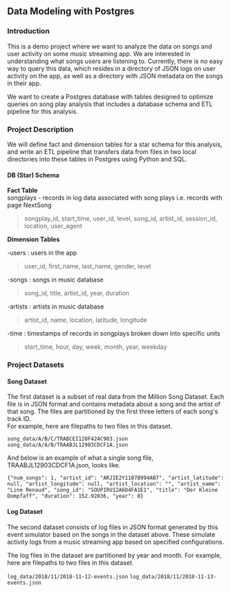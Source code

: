 ## Data Modeling with Postgres
### Introduction
This is a demo project where we want to analyze the data on songs and user activity on some music streaming app. We are interested in understanding what songs users are listening to. Currently, there is no easy way to query this data, which resides in a directory of JSON logs on user activity on the app, as well as a directory with JSON metadata on the songs in their app.

We want to create a Postgres database with tables designed to optimize queries on song play analysis that includes a database schema and ETL pipeline for this analysis.

### Project Description
We will define fact and dimension tables for a star schema for this analysis, and write an ETL pipeline that transfers data from files in two local directories into these tables in Postgres using Python and SQL.

#### DB (Star) Schema  

**Fact Table**  
songplays - records in log data associated with song plays i.e. records with page NextSong  
> songplay_id, start_time, user_id, level, song_id, artist_id, session_id, location, user_agent

**Dimension Tables**  

-users : users in the app  
>user_id, first_name, last_name, gender, level

-songs : songs in music database
>song_id, title, artist_id, year, duration  

-artists : artists in music database
>artist_id, name, location, latitude, longitude  

-time : timestamps of records in songplays broken down into specific units
>start_time, hour, day, week, month, year, weekday

### Project Datasets

#### Song Dataset 
The first dataset is a subset of real data from the Million Song Dataset. Each file is in JSON format and contains metadata about a song and the artist of that song. The files are partitioned by the first three letters of each song's track ID.  
For example, here are filepaths to two files in this dataset.  


`song_data/A/B/C/TRABCEI128F424C983.json
song_data/A/A/B/TRAABJL12903CDCF1A.json`

And below is an example of what a single song file, TRAABJL12903CDCF1A.json, looks like.  

`{"num_songs": 1, "artist_id": "ARJIE2Y1187B994AB7", "artist_latitude": null, "artist_longitude": null, "artist_location": "", "artist_name": "Line Renaud", "song_id": "SOUPIRU12A6D4FA1E1", "title": "Der Kleine Dompfaff", "duration": 152.92036, "year": 0}
`
#### Log Dataset
The second dataset consists of log files in JSON format generated by this event simulator based on the songs in the dataset above. These simulate activity logs from a music streaming app based on specified configurations.

The log files in the dataset are partitioned by year and month. For example, here are filepaths to two files in this dataset.

`log_data/2018/11/2018-11-12-events.json`
`log_data/2018/11/2018-11-13-events.json`
